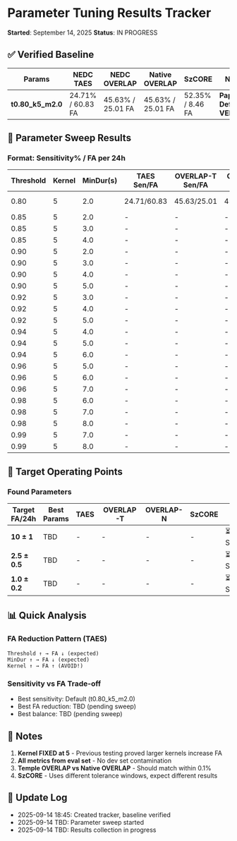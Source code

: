 # Parameter Tuning Results Tracker
**Started**: September 14, 2025
**Status**: IN PROGRESS

## ✅ Verified Baseline
| Params | NEDC TAES | NEDC OVERLAP | Native OVERLAP | SzCORE | Notes |
|--------|-----------|--------------|----------------|---------|-------|
| **t0.80_k5_m2.0** | 24.71% / 60.83 FA | 45.63% / 25.01 FA | 45.63% / 25.01 FA | 52.35% / 8.46 FA | **Paper Default - VERIFIED** |

## 🔄 Parameter Sweep Results

### Format: Sensitivity% / FA per 24h

| Threshold | Kernel | MinDur(s) | TAES Sen/FA | OVERLAP-T Sen/FA | OVERLAP-N Sen/FA | SzCORE Sen/FA | Target Match |
|-----------|--------|-----------|-------------|------------------|------------------|---------------|--------------|
| 0.80 | 5 | 2.0 | 24.71/60.83 | 45.63/25.01 | 45.63/25.01 | 52.35/8.46 | Baseline ✅ |
| 0.85 | 5 | 2.0 | - | - | - | - | - |
| 0.85 | 5 | 3.0 | - | - | - | - | - |
| 0.85 | 5 | 4.0 | - | - | - | - | - |
| 0.90 | 5 | 2.0 | - | - | - | - | - |
| 0.90 | 5 | 3.0 | - | - | - | - | - |
| 0.90 | 5 | 4.0 | - | - | - | - | - |
| 0.90 | 5 | 5.0 | - | - | - | - | - |
| 0.92 | 5 | 3.0 | - | - | - | - | - |
| 0.92 | 5 | 4.0 | - | - | - | - | - |
| 0.92 | 5 | 5.0 | - | - | - | - | - |
| 0.94 | 5 | 4.0 | - | - | - | - | - |
| 0.94 | 5 | 5.0 | - | - | - | - | - |
| 0.94 | 5 | 6.0 | - | - | - | - | - |
| 0.96 | 5 | 5.0 | - | - | - | - | - |
| 0.96 | 5 | 6.0 | - | - | - | - | - |
| 0.96 | 5 | 7.0 | - | - | - | - | - |
| 0.98 | 5 | 6.0 | - | - | - | - | - |
| 0.98 | 5 | 7.0 | - | - | - | - | - |
| 0.98 | 5 | 8.0 | - | - | - | - | - |
| 0.99 | 5 | 7.0 | - | - | - | - | - |
| 0.99 | 5 | 8.0 | - | - | - | - | - |

## 🎯 Target Operating Points

### Found Parameters
| Target FA/24h | Best Params | TAES | OVERLAP-T | OVERLAP-N | SzCORE | Status |
|---------------|-------------|------|-----------|-----------|---------|--------|
| **10 ± 1** | TBD | - | - | - | - | ⏳ Searching |
| **2.5 ± 0.5** | TBD | - | - | - | - | ⏳ Searching |
| **1.0 ± 0.2** | TBD | - | - | - | - | ⏳ Searching |

## 📊 Quick Analysis

### FA Reduction Pattern (TAES)
```
Threshold ↑ → FA ↓ (expected)
MinDur ↑ → FA ↓ (expected)
Kernel ↑ → FA ↑ (AVOID!)
```

### Sensitivity vs FA Trade-off
- Best sensitivity: Default (t0.80_k5_m2.0)
- Best FA reduction: TBD (pending sweep)
- Best balance: TBD (pending sweep)

## 📝 Notes

1. **Kernel FIXED at 5** - Previous testing proved larger kernels increase FA
2. **All metrics from eval set** - No dev set contamination
3. **Temple OVERLAP vs Native OVERLAP** - Should match within 0.1%
4. **SzCORE** - Uses different tolerance windows, expect different results

## 🔄 Update Log

- 2025-09-14 18:45: Created tracker, baseline verified
- 2025-09-14 TBD: Parameter sweep started
- 2025-09-14 TBD: Results collection in progress